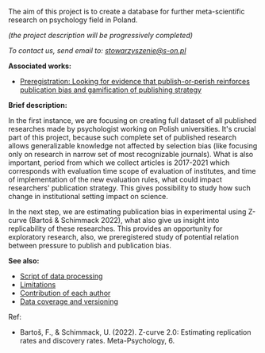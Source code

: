 
The aim of this project is to create a database for further meta-scientific research on psychology field in Poland.

*(the project description will be progressively completed)*

*To contact us, send email to: stowarzyszenie@s-on.pl*

**Associated works:**

* [Preregistration: Looking for evidence that publish-or-perish reinforces publication bias and gamification of publishing strategy](https://osf.io/jgrbf)

**Brief description:**

In the first instance, we are focusing on creating full dataset of all published researches made by psychologist working on Polish universities. It's crucial part of this project, because such complete set of published research allows generalizable knowledge not affected by selection bias (like focusing only on research in narrow set of most recognizable journals).
What is also important, period from which we collect articles is 2017-2021 which corresponds with evaluation time scope of evaluation of institutes, and time of implementation of the new evaluation rules, what could impact researchers' publication strategy. This gives possibility to study how such change in institutional setting impact on science. 

In the next step, we are estimating publication bias in experimental using Z-curve (Bartoš & Schimmack 2022), what also give us insight into replicability of these researches. This provides an opportunity for exploratory research, also, we preregistered study of potential relation between pressure to publish and publication bias.

**See also:**

* [Script of data processing](./wikifiles/Script_of_data_processing.md)
* [Limitations](./wikifiles/Limitations.md)
* [Contribution of each author](./wikifiles/Contribution.md)
* [Data coverage and versioning](./wikifiles/Data_coverage.md)

Ref:
 * Bartoš, F., & Schimmack, U. (2022). Z-curve 2.0: Estimating replication rates and discovery rates. Meta-Psychology, 6.
